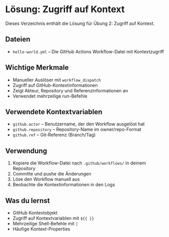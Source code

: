 # Lösung: Zugriff auf Kontext

Dieses Verzeichnis enthält die Lösung für Übung 2: Zugriff auf Kontext.

## Dateien
- `hello-world.yml` – Die GitHub Actions Workflow-Datei mit Kontextzugriff

## Wichtige Merkmale
- Manueller Auslöser mit `workflow_dispatch`
- Zugriff auf GitHub-Kontextinformationen
- Zeigt Akteur, Repository und Referenzinformationen an
- Verwendet mehrzeilige run-Befehle

## Verwendete Kontextvariablen
- `github.actor` – Benutzername, der den Workflow ausgelöst hat
- `github.repository` – Repository-Name im owner/repo-Format
- `github.ref` – Git-Referenz (Branch/Tag)

## Verwendung
1. Kopiere die Workflow-Datei nach `.github/workflows/` in deinem Repository
2. Committe und pushe die Änderungen
3. Löse den Workflow manuell aus
4. Beobachte die Kontextinformationen in den Logs

## Was du lernst
- GitHub Kontextobjekt
- Zugriff auf Kontextvariablen mit `${{ }}`
- Mehrzeilige Shell-Befehle mit `|`
- Häufige Kontext-Properties
